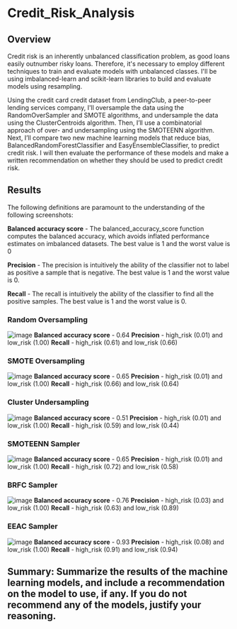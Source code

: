 # Credit_Risk_Analysis

## Overview
Credit risk is an inherently unbalanced classification problem, as good loans easily outnumber risky loans. Therefore, it's necessary to employ different techniques to train and evaluate models with unbalanced classes. I'll be using imbalanced-learn and scikit-learn libraries to build and evaluate models using resampling.

Using the credit card credit dataset from LendingClub, a peer-to-peer lending services company, I'll oversample the data using the RandomOverSampler and SMOTE algorithms, and undersample the data using the ClusterCentroids algorithm. Then, I’ll use a combinatorial approach of over- and undersampling using the SMOTEENN algorithm. Next, I’ll compare two new machine learning models that reduce bias, BalancedRandomForestClassifier and EasyEnsembleClassifier, to predict credit risk. I will then evaluate the performance of these models and make a written recommendation on whether they should be used to predict credit risk.

## Results

The following definitions are paramount to the understanding of the following screenshots:

**Balanced accuracy score** - The balanced_accuracy_score function computes the balanced accuracy, which avoids inflated performance estimates on imbalanced datasets. The best value is 1 and the worst value is 0

**Precision** - The precision is intuitively the ability of the classifier not to label as positive a sample that is negative. The best value is 1 and the worst value is 0.

**Recall** - The recall is intuitively the ability of the classifier to find all the positive samples. The best value is 1 and the worst value is 0.

### Random Oversampling 
![image](https://github.com/dgeroux/Credit_Risk_Analysis/blob/main/Resources/random_oversampling.png)
**Balanced accuracy score** - 0.64
**Precision** - high_risk (0.01) and low_risk (1.00)
**Recall** - high_risk (0.61) and low_risk (0.66)

### SMOTE Oversampling 
![image](https://github.com/dgeroux/Credit_Risk_Analysis/blob/main/Resources/SMOTE_oversampling.png)
**Balanced accuracy score** - 0.65
**Precision** - high_risk (0.01) and low_risk (1.00)
**Recall** - high_risk (0.66) and low_risk (0.64)

### Cluster Undersampling 
![image](https://github.com/dgeroux/Credit_Risk_Analysis/blob/main/Resources/cluster_undersampler.png)
**Balanced accuracy score** - 0.51
**Precision** - high_risk (0.01) and low_risk (1.00)
**Recall** - high_risk (0.59) and low_risk (0.44)

### SMOTEENN Sampler 
![image](https://github.com/dgeroux/Credit_Risk_Analysis/blob/main/Resources/SMOTEENN_sampler.png)
**Balanced accuracy score** - 0.65
**Precision** - high_risk (0.01) and low_risk (1.00)
**Recall** - high_risk (0.72) and low_risk (0.58)

### BRFC Sampler 
![image](https://github.com/dgeroux/Credit_Risk_Analysis/blob/main/Resources/BRFC_sampler.png)
**Balanced accuracy score** - 0.76
**Precision** - high_risk (0.03) and low_risk (1.00)
**Recall** - high_risk (0.63) and low_risk (0.89)

### EEAC Sampler 
![image](https://github.com/dgeroux/Credit_Risk_Analysis/blob/main/Resources/EEAC_sampler.png)
**Balanced accuracy score** - 0.93
**Precision** - high_risk (0.08) and low_risk (1.00)
**Recall** - high_risk (0.91) and low_risk (0.94)

## Summary: Summarize the results of the machine learning models, and include a recommendation on the model to use, if any. If you do not recommend any of the models, justify your reasoning.
